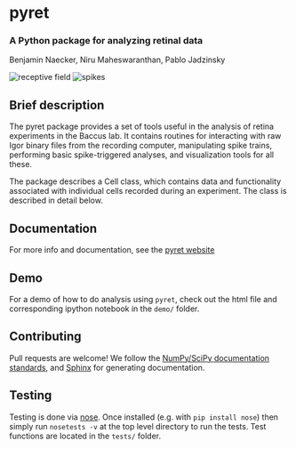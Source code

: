 # pyret

### A Python package for analyzing retinal data
Benjamin Naecker, Niru Maheswaranthan, Pablo Jadzinsky

![receptive field](https://cloud.githubusercontent.com/assets/904854/5329965/f91ee8e2-7d81-11e4-873f-d4253165bce9.png)
![spikes](https://cloud.githubusercontent.com/assets/904854/5329966/f91f8090-7d81-11e4-92ea-746a659ea285.png)

Brief description
-----------------

The pyret package provides a set of tools useful in the analysis of retina experiments
in the Baccus lab. It contains routines for interacting with raw Igor binary files
from the recording computer, manipulating spike trains, performing basic spike-triggered
analyses, and visualization tools for all these.

The package describes a Cell class, which contains data and functionality associated 
with individual cells recorded during an experiment. The class is described in detail 
below.

Documentation
-------------
For more info and documentation, see the [pyret website](http://baccuslab.github.io/pyret/)

Demo
----
For a demo of how to do analysis using `pyret`, check out the html file and corresponding ipython notebook in the `demo/` folder.

Contributing
------------
Pull requests are welcome! We follow the [NumPy/SciPy documentation standards](https://github.com/numpy/numpy/blob/master/doc/HOWTO_DOCUMENT.rst.txt#docstring-standard), and [Sphinx](http://sphinx-doc.org/index.html) for generating documentation.

Testing
-------
Testing is done via [nose](https://nose.readthedocs.org/en/latest/). Once installed (e.g. with `pip install nose`) then simply run `nosetests -v` at the top level directory to run the tests. Test functions are located in the `tests/` folder.

